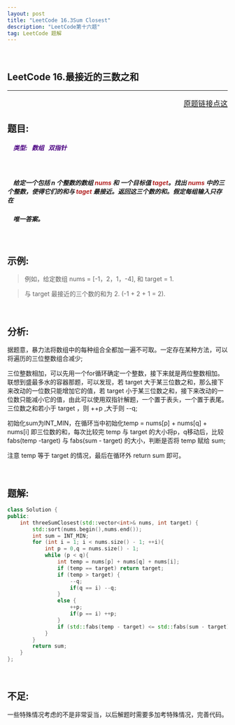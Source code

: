 ```yaml
---
layout: post
title: "LeetCode 16.3Sum Closest"
description: "LeetCode第十六题"
tag: LeetCode 题解
---
```


<br />

 **LeetCode 16.最接近的三数之和**
---
---
<p style="text-align:right;font-size:120%">
<a href="https://leetcode-cn.com/problems/3sum-closest/description/" target="blank">
原题链接点这
</a>
</p>

## **题目:**

##### <b style=";color:Indigo">&nbsp;&nbsp;&nbsp; 类型: &nbsp; 数组 &nbsp; 双指针 </b>

<br />

##### &nbsp;&nbsp;&nbsp; 给定一个包括 n 个整数的数组 <b style="color:FireBrick">nums</b> 和 一个目标值 <b style="color:FireBrick">taget</b>。找出 <b style="color:FireBrick">nums</b> 中的三个整数，使得它们的和与 <b style="color:FireBrick">taget</b> 最接近。返回这三个数的和。假定每组输入只存在

##### &nbsp;&nbsp;&nbsp; 唯一答案。

<br />

## **示例:**

>例如，给定数组 nums = [-1，2，1，-4], 和 target = 1.

>与 target 最接近的三个数的和为 2. (-1 + 2 + 1 = 2).

<br />

## **分析:**

据题意，暴力法将数组中的每种组合全都加一遍不可取。一定存在某种方法，可以将遍历的三位整数组合减少;

三位整数相加，可以先用一个for循环确定一个整数，接下来就是两位整数相加。联想到盛最多水的容器那题，可以发现，若 target 大于某三位数之和，那么接下来改动的一位数只能增加它的值，若 target 小于某三位数之和，接下来改动的一位数只能减小它的值，由此可以使用双指针解题，一个置于表头，一个置于表尾。三位数之和若小于  target ，则 ++p ,大于则 -\-q;

初始化sum为INT_MIN，在循环当中初始化temp = nums[p] + nums[q] + nums[i] 即三位数的和，每次比较完  temp 与 target 的大小将p，q移动后，比较 fabs(temp -target) 与 fabs(sum - target) 的大小，判断是否将 temp 赋给 sum;

注意 temp 等于 target 的情况，最后在循环外 return sum 即可。

<br />

## **题解:**

```C++
class Solution {
public:
    int threeSumClosest(std::vector<int>& nums, int target) {
        std::sort(nums.begin(),nums.end());
        int sum = INT_MIN;
        for (int i = 1; i < nums.size() - 1; ++i){
            int p = 0,q = nums.size() - 1;
            while (p < q){
                int temp = nums[p] + nums[q] + nums[i];
                if (temp == target) return target;
                if (temp > target) {
                    --q;
                    if(q == i) --q;
                }
                else {
                    ++p;
                    if(p == i) ++p;
                }
                if (std::fabs(temp - target) <= std::fabs(sum - target)) sum = temp;
            }
        }
        return sum;
    }
};
```

<br />

## **不足:**

一些特殊情况考虑的不是非常妥当，以后解题时需要多加考特殊情况，完善代码。
